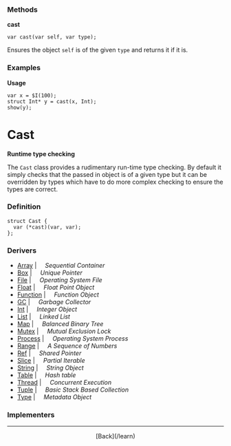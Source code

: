   <div class="row">
  <div class="col-xs-6 col-md-6">

### Methods

__cast__

    var cast(var self, var type);

Ensures the object `self` is of the given `type` and returns it if it is.

### Examples

__Usage__

    var x = $I(100);
    struct Int* y = cast(x, Int);
    show(y);
    



  </div>
  <div class="col-xs-6 col-md-6">

# Cast
__Runtime type checking__

The `Cast` class provides a rudimentary run-time type checking. By default it simply checks that the passed in object is of a given type but it can be overridden by types which have to do more complex checking to ensure the types are correct.

### Definition

    struct Cast {
      var (*cast)(var, var);
    };
    

### Derivers

* <span class="docitem">[Array](/learn/array)</span> | &nbsp; &nbsp;   _Sequential Container_
* <span class="docitem">[Box](/learn/box)</span> | &nbsp; &nbsp;   _Unique Pointer_
* <span class="docitem">[File](/learn/file)</span> | &nbsp; &nbsp;   _Operating System File_
* <span class="docitem">[Float](/learn/float)</span> | &nbsp; &nbsp;   _Float Point Object_
* <span class="docitem">[Function](/learn/function)</span> | &nbsp; &nbsp;   _Function Object_
* <span class="docitem">[GC](/learn/gc)</span> | &nbsp; &nbsp;   _Garbage Collector_
* <span class="docitem">[Int](/learn/int)</span> | &nbsp; &nbsp;   _Integer Object_
* <span class="docitem">[List](/learn/list)</span> | &nbsp; &nbsp;   _Linked List_
* <span class="docitem">[Map](/learn/map)</span> | &nbsp; &nbsp;   _Balanced Binary Tree_
* <span class="docitem">[Mutex](/learn/mutex)</span> | &nbsp; &nbsp;   _Mutual Exclusion Lock_
* <span class="docitem">[Process](/learn/process)</span> | &nbsp; &nbsp;   _Operating System Process_
* <span class="docitem">[Range](/learn/range)</span> | &nbsp; &nbsp;   _A Sequence of Numbers_
* <span class="docitem">[Ref](/learn/ref)</span> | &nbsp; &nbsp;   _Shared Pointer_
* <span class="docitem">[Slice](/learn/slice)</span> | &nbsp; &nbsp;   _Partial Iterable_
* <span class="docitem">[String](/learn/string)</span> | &nbsp; &nbsp;   _String Object_
* <span class="docitem">[Table](/learn/table)</span> | &nbsp; &nbsp;   _Hash table_
* <span class="docitem">[Thread](/learn/thread)</span> | &nbsp; &nbsp;   _Concurrent Execution_
* <span class="docitem">[Tuple](/learn/tuple)</span> | &nbsp; &nbsp;   _Basic Stack Based Collection_
* <span class="docitem">[Type](/learn/type)</span> | &nbsp; &nbsp;   _Metadata Object_
### Implementers


* * *

  <p style="text-align:center;">
[Back](/learn)
  </p>

  </div>
  </div>
